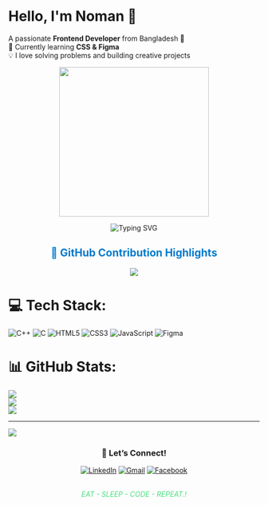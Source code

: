 # Hello, I'm Noman 👋  
A passionate **Frontend Developer** from Bangladesh 🚀  
🌱 Currently learning **CSS & Figma**  
💡 I love solving problems and building creative projects


<div align="center">
  <img src="https://user-images.githubusercontent.com/74038190/213866269-5d00981c-7c98-46d7-8a8e-16f462f15227.gif" width="300" />
</div>


 <p align="center">
  <img src="https://readme-typing-svg.herokuapp.com/?font=Fira+Code&size=28&weight=700&duration=3000&color=e85d04&pause=1000&center=true&vCenter=true&width=500&lines=Frontend+Developer;Responsive+Desginer;Modern+Frameworks;AI+Explorer+🚀" alt="Typing SVG" />
</p>





<h2 align="center" style="color:#007ACC;">🎨 GitHub Contribution Highlights</h2>

<p align="center">
  <img src="https://github-readme-activity-graph.vercel.app/graph?username=Noman-Miyazi&theme=react&hide_border=true&area=true&color=e09f3e&line=fb8500&point=cc5803&area_color=e09f3e" />
</p>



# 💻 Tech Stack:
![C++](https://img.shields.io/badge/c++-%2300599C.svg?style=for-the-badge&logo=c%2B%2B&logoColor=white) ![C](https://img.shields.io/badge/c-%2300599C.svg?style=for-the-badge&logo=c&logoColor=white) ![HTML5](https://img.shields.io/badge/html5-%23E34F26.svg?style=for-the-badge&logo=html5&logoColor=white) ![CSS3](https://img.shields.io/badge/css3-%231572B6.svg?style=for-the-badge&logo=css3&logoColor=white) ![JavaScript](https://img.shields.io/badge/javascript-%23323330.svg?style=for-the-badge&logo=javascript&logoColor=%23F7DF1E) ![Figma](https://img.shields.io/badge/figma-%23F24E1E.svg?style=for-the-badge&logo=figma&logoColor=white)
# 📊 GitHub Stats:
![](https://github-readme-stats.vercel.app/api?username=Noman-Miyazi&theme=dark&hide_border=false&include_all_commits=true&count_private=false)<br/>
![](https://nirzak-streak-stats.vercel.app/?user=Noman-Miyazi&theme=dark&hide_border=false)<br/>
![](https://github-readme-stats.vercel.app/api/top-langs/?username=Noman-Miyazi&theme=dark&hide_border=false&include_all_commits=true&count_private=false&layout=compact)

---
[![](https://visitcount.itsvg.in/api?id=Noman-Miyazi&icon=0&color=0)](https://visitcount.itsvg.in)

<!-- Proudly created with GPRM ( https://gprm.itsvg.in ) -->

<h3 align="center">🎯 Let’s Connect!</h3>

<p align="center">
  <a href="https://www.linkedin.com/in/abdullah-al-noman-925aa4367/"><img alt="LinkedIn" src="https://img.shields.io/badge/LinkedIn-0077B5?style=for-the-badge&logo=linkedin&logoColor=white"/></a>
  <a href="mailto:nomanprogrammer58@gmail.com"><img alt="Gmail" src="https://img.shields.io/badge/Gmail-D14836?style=for-the-badge&logo=gmail&logoColor=white"/></a>
  <a href="https://www.facebook.com/md.abdullah.al.noman.191319/"><img alt="Facebook" src="https://img.shields.io/badge/Facebook-1877F2?style=for-the-badge&logo=facebook&logoColor=white"/></a>
</p>

<p align="center" style="color:#4ADE80;font-style:italic;">
  <br>
  EAT - SLEEP - CODE - REPEAT.!
  <br>
</p>
